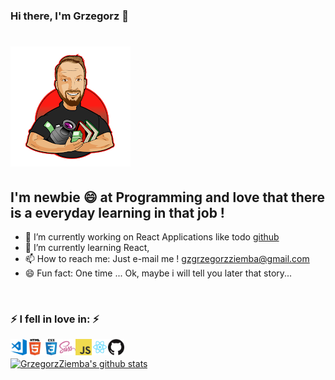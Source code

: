 ### Hi there, I'm Grzegorz  👋
# ![GrzegorzZiemba header](https://raw.githubusercontent.com/GrzegorzZiemba/GrzegorzZiemba/master/img/logo.png)

## I'm newbie 😄 at Programming and love that there is a everyday learning in that job !
- 🔭 I’m currently working on React Applications like todo [github]
- 🌱 I’m currently learning React,
- 📫 How to reach me: Just e-mail me ! gzgrzegorzziemba@gmail.com
- 😄 Fun fact: One time ... Ok, maybe i will tell you later that story...

<br />

[github]: https://github.com/GrzegorzZiemba/ToDoAppWithLogin

### ⚡ I fell in love in:  ⚡

<img align="left" alt="Visual Studio Code" width="26px" src="https://raw.githubusercontent.com/github/explore/80688e429a7d4ef2fca1e82350fe8e3517d3494d/topics/visual-studio-code/visual-studio-code.png" />
<img align="left" alt="HTML5" width="26px" src="https://raw.githubusercontent.com/github/explore/80688e429a7d4ef2fca1e82350fe8e3517d3494d/topics/html/html.png" />
<img align="left" alt="CSS3" width="26px" src="https://raw.githubusercontent.com/github/explore/80688e429a7d4ef2fca1e82350fe8e3517d3494d/topics/css/css.png" />
<img align="left" alt="Sass" width="26px" src="https://raw.githubusercontent.com/github/explore/80688e429a7d4ef2fca1e82350fe8e3517d3494d/topics/sass/sass.png" />
<img align="left" alt="JavaScript" width="26px" src="https://raw.githubusercontent.com/github/explore/80688e429a7d4ef2fca1e82350fe8e3517d3494d/topics/javascript/javascript.png" />
<img align="left" alt="React" width="26px" src="https://raw.githubusercontent.com/github/explore/80688e429a7d4ef2fca1e82350fe8e3517d3494d/topics/react/react.png" />
<img align="left" alt="GitHub" width="26px" src="https://raw.githubusercontent.com/github/explore/78df643247d429f6cc873026c0622819ad797942/topics/github/github.png" />

<br />


[![GrzegorzZiemba's github stats](https://github-readme-stats.vercel.app/api?username=GrzegorzZiemba&show_icons=true&theme=dracula)](https://github.com/GrzegorzZiemba/github-readme-stats)


<!--
**GrzegorzZiemba/GrzegorzZiemba** is a ✨ _special_ ✨ repository because its `README.md` (this file) appears on your GitHub profile.

Here are some ideas to get you started:

- 🔭 I’m currently working on ...
- 🌱 I’m currently learning ...
- 👯 I’m looking to collaborate on ...
- 🤔 I’m looking for help with ...
- 💬 Ask me about ...
- 📫 How to reach me: ...
- 😄 Pronouns: ...
- ⚡ Fun fact: ...
-->
